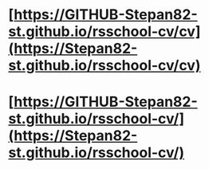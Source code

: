 

# [https://GITHUB-Stepan82-st.github.io/rsschool-cv/cv](https://Stepan82-st.github.io/rsschool-cv/cv)
# [https://GITHUB-Stepan82-st.github.io/rsschool-cv/](https://Stepan82-st.github.io/rsschool-cv/)

